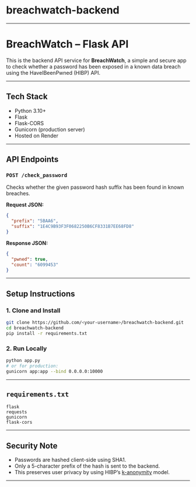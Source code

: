 # breachwatch-backend

---

#  BreachWatch – Flask API

This is the backend API service for **BreachWatch**, a simple and secure app to check whether a password has been exposed in a known data breach using the HaveIBeenPwned (HIBP) API.

---

##  Tech Stack

- Python 3.10+
- Flask
- Flask-CORS
- Gunicorn (production server)
- Hosted on Render

---

##  API Endpoints

### `POST /check_password`

Checks whether the given password hash suffix has been found in known breaches.

**Request JSON:**
```json
{
  "prefix": "5BAA6",
  "suffix": "1E4C9B93F3F0682250B6CF8331B7EE68FD8"
}
````

**Response JSON:**

```json
{
  "pwned": true,
  "count": "6099453"
}
```

---

##  Setup Instructions

### 1. Clone and Install

```bash
git clone https://github.com/<your-username>/breachwatch-backend.git
cd breachwatch-backend
pip install -r requirements.txt
```

### 2. Run Locally

```bash
python app.py
# or for production:
gunicorn app:app --bind 0.0.0.0:10000
```

---

##  `requirements.txt`

```
flask
requests
gunicorn
flask-cors
```

---

##  Security Note

* Passwords are hashed client-side using SHA1.
* Only a 5-character prefix of the hash is sent to the backend.
* This preserves user privacy by using HIBP’s [k-anonymity](https://haveibeenpwned.com/API/v3#SearchingPwnedPasswordsByRange) model.

---
